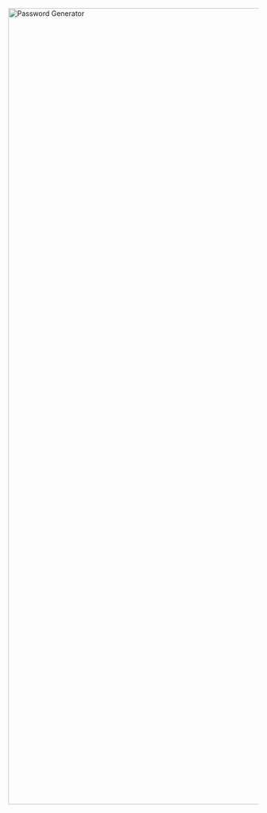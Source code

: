 <img width="1600" alt="Password Generator" src="https://github.com/julekwinn/Password_Generator/assets/126665165/749e9049-eb8f-4bb5-baae-b0a124837202">
